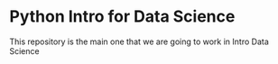 # Python Intro for Data Science
This repository is the main one that we are going to work in Intro Data Science
